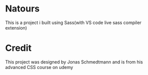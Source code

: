 # Natours
This is a project i built using Sass(with VS code live sass compiler extension)

# Credit
This project was designed by Jonas Schmedtmann and is from his advanced CSS course on udemy 
